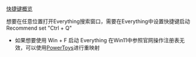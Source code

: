[快捷键概览](https://www.voidtools.com/zh-cn/support/everything/keyboard_shortcuts/)

想要在任意位置打开Everything搜索窗口，需要在Everything中设置快捷键启动
Recommend set "Ctrl + Q"

- 如果想要使用 Win + F 启动 Everything
在Win11中参照官网操作注册表无效，可以使用[PowerToys](PowerToys/PowerToys.md)进行重映射


